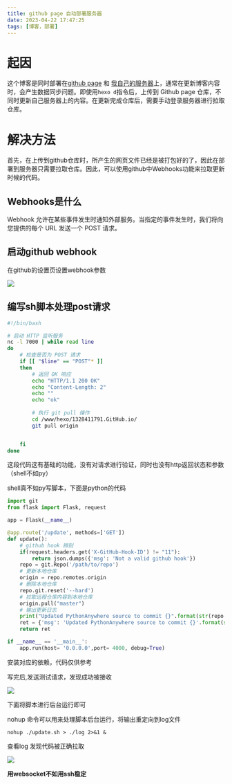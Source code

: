 ```yaml
---
title: github page 自动部署服务器
date: 2023-04-22 17:47:25
tags: [博客，部署]
---
```


# 起因

这个博客是同时部署在[github page](https://1328411791.github.io/) 和 [我自己的服务器](https://www.liahnu.top/)上，通常在更新博客内容时，会产生数据同步问题。即使用`hexo d`指令后，上传到 Github page 仓库，不同时更新自己服务器上的内容。在更新完成仓库后，需要手动登录服务器进行拉取仓库。

# 解决方法

首先，在上传到github仓库时，所产生的网页文件已经是被打包好的了，因此在部署到服务器只需要拉取仓库。因此，可以使用github中Webhooks功能来拉取更新时候的代码。

## Webhooks是什么

Webhook 允许在某些事件发生时通知外部服务。当指定的事件发生时，我们将向您提供的每个 URL 发送一个 POST 请求。


## 启动github webhook

在github的设置页设置webhook参数

![](https://pic.liahnu.top/img/202304221908717.png)

## 编写sh脚本处理post请求


```sh
#!/bin/bash

# 启动 HTTP 监听服务
nc -l 7000 | while read line
do
    # 检查是否为 POST 请求
    if [[ "$line" == "POST"* ]]
    then
        # 返回 OK 响应
        echo "HTTP/1.1 200 OK"
        echo "Content-Length: 2"
        echo ""
        echo "ok"
    
        # 执行 git pull 操作
        cd /www/hexo/1328411791.GitHub.io/
        git pull origin


    fi
done
```
这段代码这有基础的功能，没有对请求进行验证，同时也没有http返回状态和参数（shell不如py）

shell真不如py写脚本，下面是python的代码
```python
import git
from flask import Flask, request

app = Flask(__name__)

@app.route('/update', methods=['GET'])
def update():
    # github hook 辨别
    if(request.headers.get('X-GitHub-Hook-ID') != "11"):
        return json.dumps({'msg': 'Not a valid github hook'})
    repo = git.Repo('/path/to/repo')
    # 更新本地仓库
    origin = repo.remotes.origin
    # 删除本地仓库
    repo.git.reset('--hard')
    # 拉取远程仓库内容到本地仓库
    origin.pull("master")
    # 输出更新日志  
    print("Updated PythonAnywhere source to commit {}".format(str(repo.head.commit))) 
    ret = {'msg': 'Updated PythonAnywhere source to commit {}'.format(str(repo.head.commit))}
    return ret

if __name__ == '__main__':
    app.run(host= '0.0.0.0',port= 4000, debug=True)

```
安装对应的依赖，代码仅供参考

写完后,发送测试请求，发现成功被接收

![](https://pic.liahnu.top/img/202304221909827.png)




下面将脚本进行后台运行即可

nohup 命令可以用来处理脚本后台运行，将输出重定向到log文件
```
nohup ./update.sh > ./log 2>&1 & 
```

查看log 发现代码被正确拉取

![](https://pic.liahnu.top/img/202304221912578.png)


**用websocket不如用ssh稳定**